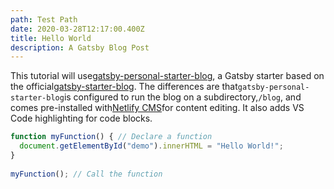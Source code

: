 ```yaml
---
path: Test Path
date: 2020-03-28T12:17:00.400Z
title: Hello World
description: A Gatsby Blog Post
---
```

This tutorial will use[gatsby-personal-starter-blog](http://t.wang.sh/gatsby-personal-starter-blog), a Gatsby starter based on the official[gatsby-starter-blog](https://www.gatsbyjs.org/starters/gatsbyjs/gatsby-starter-blog/). The differences are that`gatsby-personal-starter-blog`is configured to run the blog on a subdirectory,`/blog`, and comes pre-installed with[Netlify CMS](https://www.netlifycms.org/)for content editing. It also adds VS Code highlighting for code blocks.



```js
function myFunction() { // Declare a function
  document.getElementById("demo").innerHTML = "Hello World!";
}
 
myFunction(); // Call the function

```

